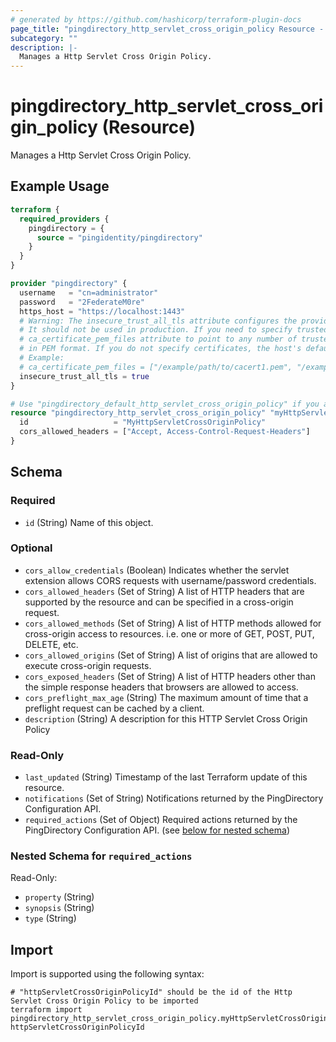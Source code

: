 ```yaml
---
# generated by https://github.com/hashicorp/terraform-plugin-docs
page_title: "pingdirectory_http_servlet_cross_origin_policy Resource - terraform-provider-pingdirectory"
subcategory: ""
description: |-
  Manages a Http Servlet Cross Origin Policy.
---
```


# pingdirectory_http_servlet_cross_origin_policy (Resource)

Manages a Http Servlet Cross Origin Policy.

## Example Usage

```terraform
terraform {
  required_providers {
    pingdirectory = {
      source = "pingidentity/pingdirectory"
    }
  }
}

provider "pingdirectory" {
  username   = "cn=administrator"
  password   = "2FederateM0re"
  https_host = "https://localhost:1443"
  # Warning: The insecure_trust_all_tls attribute configures the provider to trust any certificate presented by the PingDirectory server.
  # It should not be used in production. If you need to specify trusted CA certificates, use the
  # ca_certificate_pem_files attribute to point to any number of trusted CA certificate files
  # in PEM format. If you do not specify certificates, the host's default root CA set will be used.
  # Example:
  # ca_certificate_pem_files = ["/example/path/to/cacert1.pem", "/example/path/to/cacert2.pem"]
  insecure_trust_all_tls = true
}

# Use "pingdirectory_default_http_servlet_cross_origin_policy" if you are adopting existing configuration from the PingDirectory server into Terraform
resource "pingdirectory_http_servlet_cross_origin_policy" "myHttpServletCrossOriginPolicy" {
  id                   = "MyHttpServletCrossOriginPolicy"
  cors_allowed_headers = ["Accept, Access-Control-Request-Headers"]
}
```

<!-- schema generated by tfplugindocs -->
## Schema

### Required

- `id` (String) Name of this object.

### Optional

- `cors_allow_credentials` (Boolean) Indicates whether the servlet extension allows CORS requests with username/password credentials.
- `cors_allowed_headers` (Set of String) A list of HTTP headers that are supported by the resource and can be specified in a cross-origin request.
- `cors_allowed_methods` (Set of String) A list of HTTP methods allowed for cross-origin access to resources. i.e. one or more of GET, POST, PUT, DELETE, etc.
- `cors_allowed_origins` (Set of String) A list of origins that are allowed to execute cross-origin requests.
- `cors_exposed_headers` (Set of String) A list of HTTP headers other than the simple response headers that browsers are allowed to access.
- `cors_preflight_max_age` (String) The maximum amount of time that a preflight request can be cached by a client.
- `description` (String) A description for this HTTP Servlet Cross Origin Policy

### Read-Only

- `last_updated` (String) Timestamp of the last Terraform update of this resource.
- `notifications` (Set of String) Notifications returned by the PingDirectory Configuration API.
- `required_actions` (Set of Object) Required actions returned by the PingDirectory Configuration API. (see [below for nested schema](#nestedatt--required_actions))

<a id="nestedatt--required_actions"></a>
### Nested Schema for `required_actions`

Read-Only:

- `property` (String)
- `synopsis` (String)
- `type` (String)

## Import

Import is supported using the following syntax:

```shell
# "httpServletCrossOriginPolicyId" should be the id of the Http Servlet Cross Origin Policy to be imported
terraform import pingdirectory_http_servlet_cross_origin_policy.myHttpServletCrossOriginPolicy httpServletCrossOriginPolicyId
```
